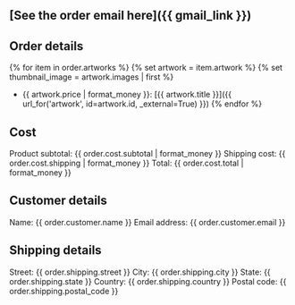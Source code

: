 ## [See the order email here]({{ gmail_link }})

## Order details
{% for item in order.artworks %}
{% set artwork = item.artwork %}
{% set thumbnail_image = artwork.images | first %}
* {{ artwork.price | format_money }}: [{{ artwork.title }}]({{ url_for('artwork', id=artwork.id, _external=True) }})
{% endfor %}

## Cost
Product subtotal: {{ order.cost.subtotal | format_money }}
Shipping cost: {{ order.cost.shipping | format_money }}
Total: {{ order.cost.total | format_money }}

## Customer details
Name: {{ order.customer.name }}
Email address: {{ order.customer.email }}

## Shipping details
Street: {{ order.shipping.street }}
City: {{ order.shipping.city }}
State: {{ order.shipping.state }}
Country: {{ order.shipping.country }}
Postal code: {{ order.shipping.postal_code }}